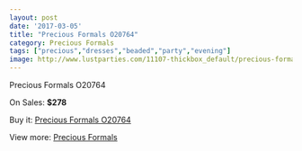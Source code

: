 ```yaml
---
layout: post
date: '2017-03-05'
title: "Precious Formals O20764"
category: Precious Formals
tags: ["precious","dresses","beaded","party","evening"]
image: http://www.lustparties.com/11107-thickbox_default/precious-formals-o20764.jpg
---
```

Precious Formals O20764

On Sales: **$278**
<a href="https://www.lustparties.com/en/precious-formals/3950-precious-formals-o20764.html"><amp-img layout="responsive" width="600" height="600" src="//www.lustparties.com/11107-thickbox_default/precious-formals-o20764.jpg" alt="Precious Formals O20764 0" /></a>
<a href="https://www.lustparties.com/en/precious-formals/3950-precious-formals-o20764.html"><amp-img layout="responsive" width="600" height="600" src="//www.lustparties.com/11108-thickbox_default/precious-formals-o20764.jpg" alt="Precious Formals O20764 1" /></a>

Buy it: [Precious Formals O20764](https://www.lustparties.com/en/precious-formals/3950-precious-formals-o20764.html "Precious Formals O20764")

View more: [Precious Formals](https://www.lustparties.com/en/18-precious-formals "Precious Formals")